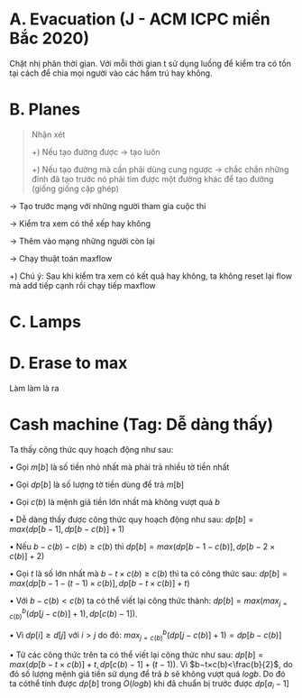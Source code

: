 
# A. Evacuation (J - ACM ICPC miền Bắc 2020)
Chặt nhị phân thời gian. Với mỗi thời gian t sử dụng luồng để kiểm tra có tồn tại cách để chia mọi người vào các hầm trú hay không.

# B. Planes
> Nhận xét
>
>+) Nếu tạo đường được -> tạo luôn
>
>+) Nếu tạo đường mà cần phải dùng cung ngược -> chắc chắn những đỉnh đã tạo trước nó phải tìm được một đường khác để tạo đường (giống giống cặp ghép)

-> Tạo trước mạng với những người tham gia cuộc thi

-> Kiểm tra xem có thể xếp hay không

-> Thêm vào mạng những người còn lại

-> Chạy thuật toán maxflow

+) Chú ý: Sau khi kiểm tra xem có kết quả hay không, ta không reset lại flow mà add tiếp cạnh rồi chạy tiếp maxflow

# C. Lamps

# D. Erase to max
Làm làm là ra

# Cash machine (Tag: Dễ dàng thấy)

Ta thấy công thức quy hoạch động như sau:

• Gọi $m[b]$ là số tiền nhỏ nhất mà phải trả nhiều tờ tiền nhất

• Gọi $dp[b]$ là số lượng tờ tiền dùng để trả $m[b]$

• Gọi $c(b)$ là mệnh giá tiền lớn nhất mà không vượt quá $b$

• Dễ dàng thấy được công thức quy hoạch động như sau: $dp[b] = max(dp[b−1], dp[b−c(b)] + 1)$

• Nếu $b−c(b)−c(b) \geq c(b)$ thì $dp[b] = max(dp[b−1−c(b)], dp[b−2×c(b)] + 2)$

• Gọi $t$ là số lớn nhất mà $b−t×c(b) \geq c(b)$ thì ta có công thức sau: $dp[b] = max(dp[b−1−(t−1)×c(b)], dp[b−t×c(b)] +t)$

• Với $b−c(b) < c(b)$ ta có thể viết lại công thức thành: $dp[b] = max(max_{j=c(b)}^{b}(dp[j−c(b)] + 1), dp[c(b)−1])$.

• Vì $dp[i]\geq d[j]$ với $i > j$ do đó: $max_{j=c(b)}^{b}(dp[j−c(b)] + 1) =dp[b−c(b)]$

• Từ các công thức trên ta có thể viết lại công thức như sau: $dp[b] = max(dp[b−t×c(b)] +t, dp[c(b)−1] + (t−1))$. Vì $b−t×c(b)<\frac{b}{2}$, do đó số lượng mệnh giá tiền sử dụng để trả $b$ sẽ không vượt quá $logb$. Do đó ta cóthể tính được $dp[b]$ trong $O(logb)$ khi đã chuẩn bị trước được $dp[a_i−1]$
<!--stackedit_data:
eyJoaXN0b3J5IjpbNzY4ODg0MjksMTE0MTUxMzM4MywtNTMwND
M4OTUxLDE0NTMzMDU5MTAsMjk4MzYwNTk3LC0zOTM5NTgxMjgs
LTk2NDgwMjEzNSw5MzU0Njc5OTksMTI2MjE2ODA4NiwtNTkxNz
Q1ODA4LDEwODUyNDkzNjYsLTk0NTk3NTExOSwxNTk2ODc2OTQ3
LDkwOTI5MTQxNywyOTY2OTg5MjVdfQ==
-->